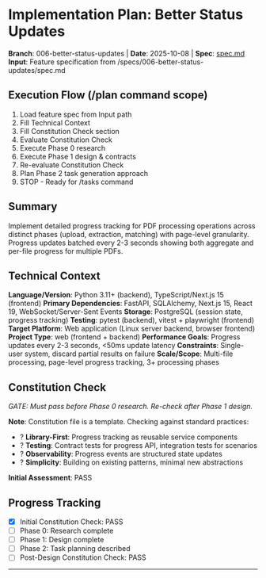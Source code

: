 
# Implementation Plan: Better Status Updates

**Branch**: 006-better-status-updates | **Date**: 2025-10-08 | **Spec**: [spec.md](./spec.md)
**Input**: Feature specification from /specs/006-better-status-updates/spec.md

## Execution Flow (/plan command scope)

1. Load feature spec from Input path
2. Fill Technical Context
3. Fill Constitution Check section
4. Evaluate Constitution Check
5. Execute Phase 0 research
6. Execute Phase 1 design & contracts
7. Re-evaluate Constitution Check
8. Plan Phase 2 task generation approach
9. STOP - Ready for /tasks command


## Summary
Implement detailed progress tracking for PDF processing operations across distinct phases (upload, extraction, matching) with page-level granularity. Progress updates batched every 2-3 seconds showing both aggregate and per-file progress for multiple PDFs.

## Technical Context
**Language/Version**: Python 3.11+ (backend), TypeScript/Next.js 15 (frontend)
**Primary Dependencies**: FastAPI, SQLAlchemy, Next.js 15, React 19, WebSocket/Server-Sent Events
**Storage**: PostgreSQL (session state, progress tracking)
**Testing**: pytest (backend), vitest + playwright (frontend)
**Target Platform**: Web application (Linux server backend, browser frontend)
**Project Type**: web (frontend + backend)
**Performance Goals**: Progress updates every 2-3 seconds, <50ms update latency
**Constraints**: Single-user system, discard partial results on failure
**Scale/Scope**: Multi-file processing, page-level progress tracking, 3+ processing phases

## Constitution Check
*GATE: Must pass before Phase 0 research. Re-check after Phase 1 design.*

**Note**: Constitution file is a template. Checking against standard practices:

- ? **Library-First**: Progress tracking as reusable service components
- ? **Testing**: Contract tests for progress API, integration tests for scenarios
- ? **Observability**: Progress events are structured state updates
- ? **Simplicity**: Building on existing patterns, minimal new abstractions

**Initial Assessment**: PASS

## Progress Tracking
- [x] Initial Constitution Check: PASS
- [ ] Phase 0: Research complete
- [ ] Phase 1: Design complete
- [ ] Phase 2: Task planning described
- [ ] Post-Design Constitution Check: PASS

---
